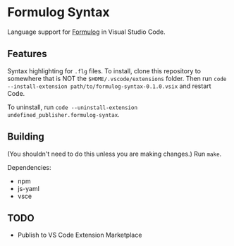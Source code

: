 # Formulog Syntax

Language support for [Formulog](https://github.com/HarvardPL/formulog) in Visual Studio Code.

## Features

Syntax highlighting for `.flg` files.
To install, clone this repository to somewhere that is NOT the `$HOME/.vscode/extensions` folder.
Then run `code --install-extension path/to/formulog-syntax-0.1.0.vsix` and restart Code.

To uninstall, run `code --uninstall-extension undefined_publisher.formulog-syntax`.

## Building

(You shouldn't need to do this unless you are making changes.)
Run `make`.

Dependencies:

- npm
- js-yaml
- vsce

## TODO

- Publish to VS Code Extension Marketplace